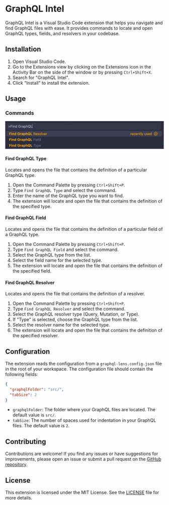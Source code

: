 # GraphQL Intel

GraphQL Intel is a Visual Studio Code extension that helps you navigate and find GraphQL files with ease. It provides commands to locate and open GraphQL types, fields, and resolvers in your codebase.

## Installation

1. Open Visual Studio Code.
2. Go to the Extensions view by clicking on the Extensions icon in the Activity Bar on the side of the window or by pressing `Ctrl+Shift+X`.
3. Search for "GraphQL Intel".
4. Click "Install" to install the extension.

## Usage

### Commands

<img src="media/commands.png" alt="Commands" width="600"/>

#### Find GraphQL Type

Locates and opens the file that contains the definition of a particular GraphQL type.

1. Open the Command Palette by pressing `Ctrl+Shift+P`.
2. Type `Find GraphQL Type` and select the command.
3. Enter the name of the GraphQL type you want to find.
4. The extension will locate and open the file that contains the definition of the specified type.

#### Find GraphQL Field

Locates and opens the file that contains the definition of a particular field of a GraphQL type.

1. Open the Command Palette by pressing `Ctrl+Shift+P`.
2. Type `Find GraphQL Field` and select the command.
3. Select the GraphQL type from the list.
4. Select the field name for the selected type.
5. The extension will locate and open the file that contains the definition of the specified field.

#### Find GraphQL Resolver

Locates and opens the file that contains the definition of a resolver.

1. Open the Command Palette by pressing `Ctrl+Shift+P`.
2. Type `Find GraphQL Resolver` and select the command.
3. Select the GraphQL resolver type (Query, Mutation, or Type).
4. If "Type" is selected, choose the GraphQL type from the list.
5. Select the resolver name for the selected type.
6. The extension will locate and open the file that contains the definition of the specified resolver.

## Configuration

The extension reads the configuration from a `graphql-lens.config.json` file in the root of your workspace. The configuration file should contain the following fields:

```json
{
  "graphqlFolder": "src/",
  "tabSize": 2
}
```

- `graphqlFolder`: The folder where your GraphQL files are located. The default value is `src/`.
- `tabSize`: The number of spaces used for indentation in your GraphQL files. The default value is `2`.

## Contributing

Contributions are welcome! If you find any issues or have suggestions for improvements, please open an issue or submit a pull request on the [GitHub repository](https://github.com/lioneltay/vscode-graphql-intel).

## License

This extension is licensed under the MIT License. See the [LICENSE](LICENSE) file for more details.
